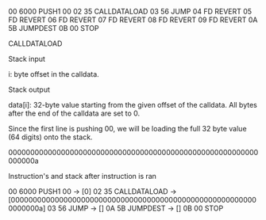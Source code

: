 
00      6000      PUSH1 00
02      35        CALLDATALOAD
03      56        JUMP
04      FD        REVERT
05      FD        REVERT
06      FD        REVERT
07      FD        REVERT
08      FD        REVERT
09      FD        REVERT
0A      5B        JUMPDEST
0B      00        STOP

CALLDATALOAD

Stack input

i: byte offset in the calldata.

Stack output

data[i]: 32-byte value starting from the given offset of the calldata. 
All bytes after the end of the calldata are set to 0.

Since the first line is pushing 00, we will be loading the full 32 byte value (64 digits)
onto the stack.

000000000000000000000000000000000000000000000000000000000000000a

Instruction's and stack after instruction is ran

00      6000      PUSH1 00 -> [0]
02      35        CALLDATALOAD -> [000000000000000000000000000000000000000000000000000000000000000a]
03      56        JUMP -> []
0A      5B        JUMPDEST -> []
0B      00        STOP